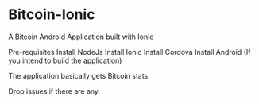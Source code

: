 # Bitcoin-Ionic
A Bitcoin Android Application built with Ionic


Pre-requisites
Install NodeJs
Install Ionic
Install Cordova
Install Android (If you intend to build the application)

The application basically gets Bitcoin stats.

Drop issues if there are any.
